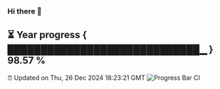 ### Hi there 👋
⏳ Year progress { █████████████████████████████▁ } 98.57 %
---
⏰ Updated on Thu, 26 Dec 2024 18:23:21 GMT
![Progress Bar CI](https://github.com/liununu/liununu/workflows/Progress%20Bar%20CI/badge.svg)
